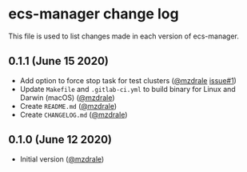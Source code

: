 # ecs-manager change log

This file is used to list changes made in each version of ecs-manager.

## 0.1.1 (June 15 2020)

- Add option to force stop task for test clusters ([@mzdrale](https://gitlab.com/mzdrale) [issue#1](https://gitlab.com/mzdrale/ecs-manager/-/issues/1))
- Update `Makefile` and `.gitlab-ci.yml` to build binary for Linux and Darwin (macOS) ([@mzdrale](https://gitlab.com/mzdrale))
- Create `README.md` ([@mzdrale](https://gitlab.com/mzdrale))
- Create `CHANGELOG.md` ([@mzdrale](https://gitlab.com/mzdrale))

## 0.1.0 (June 12 2020)

- Initial version ([@mzdrale](https://gitlab.com/mzdrale))
